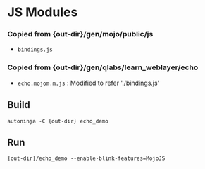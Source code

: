 # JS Modules

### Copied from {out-dir}/gen/mojo/public/js
- `bindings.js`


### Copied from {out-dir}/gen/qlabs/learn_weblayer/echo
- `echo.mojom.m.js` : Modified to refer './bindings.js'


## Build
```
autoninja -C {out-dir} echo_demo
```
## Run
```
{out-dir}/echo_demo --enable-blink-features=MojoJS
```
